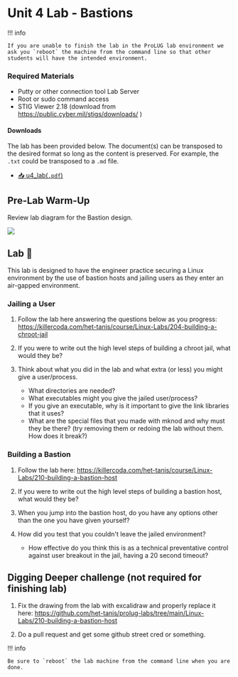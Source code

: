 # Unit 4 Lab - Bastions

!!! info

    If you are unable to finish the lab in the ProLUG lab environment we ask you `reboot` the machine from the command line so that other students will have the intended environment.

### Required Materials

- Putty or other connection tool Lab Server
- Root or sudo command access
- STIG Viewer 2.18 (download from <https://public.cyber.mil/stigs/downloads/> )

#### Downloads

The lab has been provided below. The document(s) can be transposed to
the desired format so long as the content is preserved. For example, the `.txt`
could be transposed to a `.md` file.

<!-- - <a href="../../assets/psc/downloads/u4/u4_lab.txt" target="_blank" download>📥 u4_lab(`.txt`)</a> -->
- <a href="../../assets/psc/downloads/u4/u4_lab.pdf" target="_blank" download>📥 u4_lab(`.pdf`)</a>


## Pre-Lab Warm-Up

Review lab diagram for the Bastion design.

<img src="../../assets/psc/images/u4/u4_lab_bastion_diagram.png" />

## Lab 🧪

This lab is designed to have the engineer practice securing a Linux environment by the use of bastion
hosts and jailing users as they enter an air-gapped environment.

### Jailing a User

1. Follow the lab here answering the questions below as you progress:
   <https://killercoda.com/het-tanis/course/Linux-Labs/204-building-a-chroot-jail>

2. If you were to write out the high level steps of building a chroot jail, what would they be?

3. Think about what you did in the lab and what extra (or less) you might give a user/process.
    - What directories are needed?
    - What executables might you give the jailed user/process?
    - If you give an executable, why is it important to give the link libraries that it uses?
    - What are the special files that you made with mknod and why must they be there?
      (try removing them or redoing the lab without them. How does it break?)

### Building a Bastion

1. Follow the lab here: <https://killercoda.com/het-tanis/course/Linux-Labs/210-building-a-bastion-host>

2. If you were to write out the high level steps of building a bastion host, what would they be?

3. When you jump into the bastion host, do you have any options other than the one you have given yourself?

4. How did you test that you couldn't leave the jailed environment?
    - How effective do you think this is as a technical preventative control against user
      breakout in the jail, having a 20 second timeout?

## Digging Deeper challenge (not required for finishing lab)

1. Fix the drawing from the lab with excalidraw and properly replace it here:
   <https://github.com/het-tanis/prolug-labs/tree/main/Linux-Labs/210-building-a-bastion-host>

2. Do a pull request and get some github street cred or something.

!!! info

    Be sure to `reboot` the lab machine from the command line when you are done.
